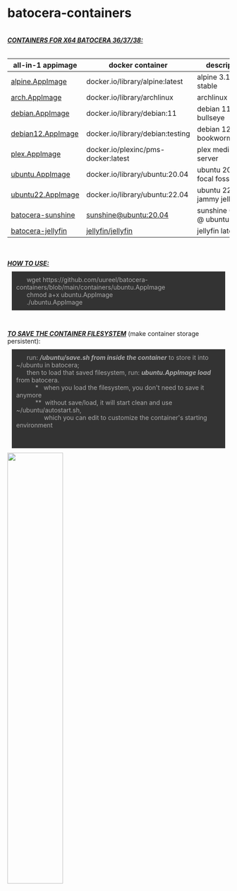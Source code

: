 # batocera-containers
<html>
<body>
<!--<i>this repo provides appimaged podman containers<br>
for use inside x86_64 batocera 6/37<br></i>-->
<br>
  <b><i><u>CONTAINERS FOR X64 BATOCERA 36/37/38: </u></b></i><br>
<br>

| all-in-1 appimage | docker container | description |
| --- | --- | --- |
| [alpine.AppImage](./containers/alpine.AppImage) | docker.io/library/alpine:latest | alpine 3.17 stable |
| [arch.AppImage](./containers/arch.AppImage) | docker.io/library/archlinux | archlinux latest |
| [debian.AppImage](./containers/debian.AppImage) | docker.io/library/debian:11 | debian 11 bullseye |
| [debian12.AppImage](./containers/debian12.AppImage) | docker.io/library/debian:testing | debian 12 bookworm/jessie |
| [plex.AppImage](./containers/plex.AppImage) | docker.io/plexinc/pms-docker:latest | plex media server |
| [ubuntu.AppImage](./containers/ubuntu.AppImage) | docker.io/library/ubuntu:20.04 | ubuntu 20.04 focal fossa |
| [ubuntu22.AppImage](./containers/ubuntu22.AppImage) | docker.io/library/ubuntu:22.04 | ubuntu 22.04 jammy jellyfish |
| [batocera-sunshine](https://batocera.pro/app/batocera-sunshine) | [sunshine@ubuntu:20.04](https://github.com/LizardByte/Sunshine) | sunshine 0.20.0 @ ubuntu:20.04 |
| [batocera-jellyfin](https://batocera.pro/app/batocera-jellyfin) | [jellyfin/jellyfin](https://hub.docker.com/r/jellyfin/jellyfin) | jellyfin latest |

<br>
<br>
<b><i><u>HOW TO USE: </u></b></i>
<p style="background:#333;color:#ababab;padding:10px;margin:10px;">
&nbsp;&nbsp;&nbsp;&nbsp;&nbsp;  wget https://github.com/uureel/batocera-containers/blob/main/containers/ubuntu.AppImage<br>
&nbsp;&nbsp;&nbsp;&nbsp;&nbsp;  chmod a+x ubuntu.AppImage<br>
&nbsp;&nbsp;&nbsp;&nbsp;&nbsp;  ./ubuntu.AppImage<br>
</p>
<br>
<br>
<b><i><u>TO SAVE THE CONTAINER FILESYSTEM</u></b></i> (make container storage persistent): 
<p style="background:#333;color:#ababab;padding:10px;margin:10px;">
  &nbsp;&nbsp;&nbsp;&nbsp;&nbsp;  run: <i><b>/ubuntu/save.sh from inside the container</b></i> to store it into ~/ubuntu in batocera;<br>
&nbsp;&nbsp;&nbsp;&nbsp;&nbsp;  then to load that saved filesystem, run: <i><b>ubuntu.AppImage load</b></i> from batocera.<br>
&nbsp;&nbsp;&nbsp;&nbsp;&nbsp;&nbsp;&nbsp;&nbsp;&nbsp;&nbsp;  *&nbsp;&nbsp; when you load the filesystem, you don't need to save it anymore <br>
&nbsp;&nbsp;&nbsp;&nbsp;&nbsp;&nbsp;&nbsp;&nbsp;&nbsp;&nbsp;  **&nbsp; without save/load, it will start clean and use ~/ubuntu/autostart.sh, <br>
&nbsp;&nbsp;&nbsp;&nbsp;&nbsp;&nbsp;&nbsp;&nbsp;&nbsp;&nbsp;  &nbsp;&nbsp;&nbsp;&nbsp; which you can edit to customize the container's starting environment <br>
<br>
<br>
</p>
<img src=https://user-images.githubusercontent.com/116395185/230185360-c6665b15-4031-4643-bfc7-dc5b7ce214d7.png style="width: 50%; height: 50%;"></img>
</body>
</html>
